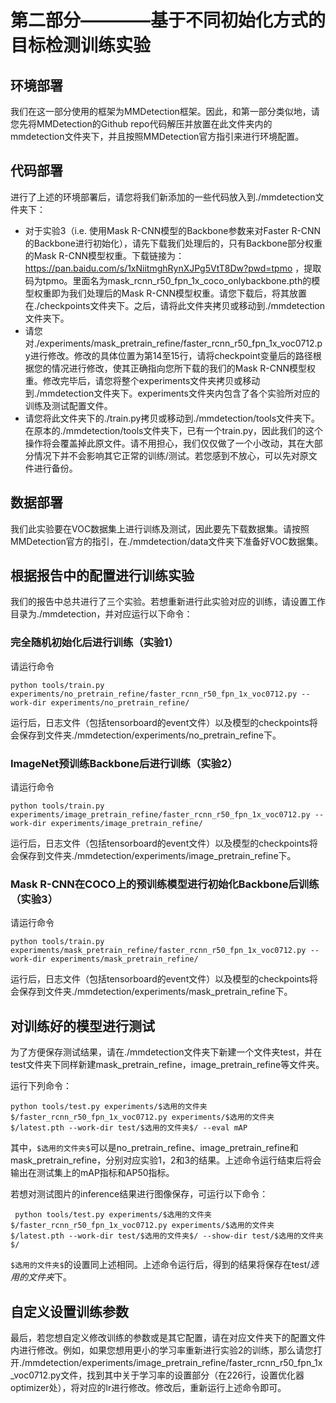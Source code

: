 # 第二部分————基于不同初始化方式的目标检测训练实验
  
## 环境部署
我们在这一部分使用的框架为MMDetection框架。因此，和第一部分类似地，请您先将MMDetection的Github repo代码解压并放置在此文件夹内的mmdetection文件夹下，并且按照MMDetection官方指引来进行环境配置。
  
## 代码部署
进行了上述的环境部署后，请您将我们新添加的一些代码放入到./mmdetection文件夹下：

- 对于实验3（i.e. 使用Mask R-CNN模型的Backbone参数来对Faster R-CNN的Backbone进行初始化），请先下载我们处理后的，只有Backbone部分权重的Mask R-CNN模型权重。下载链接为：https://pan.baidu.com/s/1xNiitmghRynXJPg5VtT8Dw?pwd=tpmo ，提取码为tpmo。里面名为mask_rcnn_r50_fpn_1x_coco_onlybackbone.pth的模型权重即为我们处理后的Mask R-CNN模型权重。请您下载后，将其放置在./checkpoints文件夹下。之后，请将此文件夹拷贝或移动到./mmdetection文件夹下。
- 请您对./experiments/mask_pretrain_refine/faster_rcnn_r50_fpn_1x_voc0712.py进行修改。修改的具体位置为第14至15行，请将checkpoint变量后的路径根据您的情况进行修改，使其正确指向您所下载的我们的Mask R-CNN模型权重。修改完毕后，请您将整个experiments文件夹拷贝或移动到./mmdetection文件夹下。experiments文件夹内包含了各个实验所对应的训练及测试配置文件。
- 请您将此文件夹下的./train.py拷贝或移动到./mmdetection/tools文件夹下。在原本的./mmdetection/tools文件夹下，已有一个train.py，因此我们的这个操作将会覆盖掉此原文件。请不用担心，我们仅仅做了一个小改动，其在大部分情况下并不会影响其它正常的训练/测试。若您感到不放心，可以先对原文件进行备份。


## 数据部署
我们此实验要在VOC数据集上进行训练及测试，因此要先下载数据集。请按照MMDetection官方的指引，在./mmdetection/data文件夹下准备好VOC数据集。

## 根据报告中的配置进行训练实验
我们的报告中总共进行了三个实验。若想重新进行此实验对应的训练，请设置工作目录为./mmdetection，并对应运行以下命令：
  
### 完全随机初始化后进行训练（实验1）
  
请运行命令
  
```
python tools/train.py experiments/no_pretrain_refine/faster_rcnn_r50_fpn_1x_voc0712.py --work-dir experiments/no_pretrain_refine/
```
  
运行后，日志文件（包括tensorboard的event文件）以及模型的checkpoints将会保存到文件夹./mmdetection/experiments/no_pretrain_refine下。

### ImageNet预训练Backbone后进行训练（实验2）
  
请运行命令
  
```
python tools/train.py experiments/image_pretrain_refine/faster_rcnn_r50_fpn_1x_voc0712.py --work-dir experiments/image_pretrain_refine/
```
  
运行后，日志文件（包括tensorboard的event文件）以及模型的checkpoints将会保存到文件夹./mmdetection/experiments/image_pretrain_refine下。

### Mask R-CNN在COCO上的预训练模型进行初始化Backbone后训练（实验3）
  
请运行命令
  
```
python tools/train.py experiments/mask_pretrain_refine/faster_rcnn_r50_fpn_1x_voc0712.py --work-dir experiments/mask_pretrain_refine/
```
  
运行后，日志文件（包括tensorboard的event文件）以及模型的checkpoints将会保存到文件夹./mmdetection/experiments/mask_pretrain_refine下。
  
## 对训练好的模型进行测试
为了方便保存测试结果，请在./mmdetection文件夹下新建一个文件夹test，并在test文件夹下同样新建mask_pretrain_refine，image_pretrain_refine等文件夹。
  
运行下列命令：
```
python tools/test.py experiments/$选用的文件夹$/faster_rcnn_r50_fpn_1x_voc0712.py experiments/$选用的文件夹$/latest.pth --work-dir test/$选用的文件夹$/ --eval mAP
```
  
其中，`$选用的文件夹$`可以是no_pretrain_refine、image_pretrain_refine和mask_pretrain_refine，分别对应实验1，2和3的结果。上述命令运行结束后将会输出在测试集上的mAP指标和AP50指标。
  
若想对测试图片的inference结果进行图像保存，可运行以下命令：
  
```
 python tools/test.py experiments/$选用的文件夹$/faster_rcnn_r50_fpn_1x_voc0712.py experiments/$选用的文件夹$/latest.pth --work-dir test/$选用的文件夹$/ --show-dir test/$选用的文件夹$/
```
  
`$选用的文件夹$`的设置同上述相同。上述命令运行后，得到的结果将保存在test/$选用的文件夹$下。
  
## 自定义设置训练参数
最后，若您想自定义修改训练的参数或是其它配置，请在对应文件夹下的配置文件内进行修改。例如，如果您想用更小的学习率重新进行实验2的训练，那么请您打开./mmdetection/experiments/image_pretrain_refine/faster_rcnn_r50_fpn_1x_voc0712.py文件，找到其中关于学习率的设置部分（在226行，设置优化器optimizer处），将对应的lr进行修改。修改后，重新运行上述命令即可。
